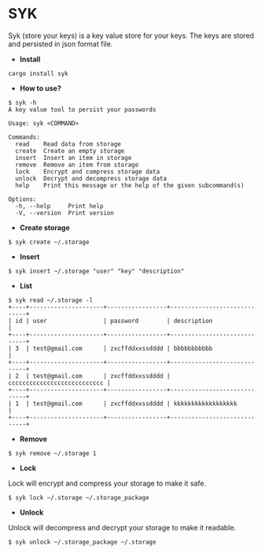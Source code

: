 # SYK

Syk (store your keys) is a key value store for your keys. The keys are stored and persisted in json format file.

* **Install**

```
cargo install syk
```
* **How to use?**

```
$ syk -h
A key value tool to persist your passwords

Usage: syk <COMMAND>

Commands:
  read    Read data from storage
  create  Create an empty storage
  insert  Insert an item in storage
  remove  Remove an item from storage
  lock    Encrypt and compress storage data
  unlock  Decrypt and decompress storage data
  help    Print this message or the help of the given subcommand(s)

Options:
  -h, --help     Print help
  -V, --version  Print version
```

* **Create storage**
```
$ syk create ~/.storage
```

* **Insert**

```
$ syk insert ~/.storage "user" "key" "description"
```

* **List**
```
$ syk read ~/.storage -l
+----+---------------------+-----------------+-----------------------------+
| id | user                | password        | description                 |
+----+---------------------+-----------------+-----------------------------+
| 3  | test@gmail.com      | zxcffddxxssdddd | bbbbbbbbbbb                 |
+----+---------------------+-----------------+-----------------------------+
| 2  | test@gmail.com      | zxcffddxxssdddd | ccccccccccccccccccccccccccc |
+----+---------------------+-----------------+-----------------------------+
| 1  | test@gmail.com      | zxcffddxxssdddd | kkkkkkkkkkkkkkkkkk          |
+----+---------------------+-----------------+-----------------------------+
```

* **Remove**

```
$ syk remove ~/.storage 1
```

* **Lock**

Lock will encrypt and compress your storage to make it safe.

```
$ syk lock ~/.storage ~/.storage_package
```

* **Unlock**

Unlock will decompress and decrypt your storage to make it readable.

```
$ syk unlock ~/.storage_package ~/.storage
```
